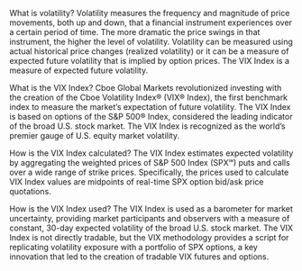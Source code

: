 What is volatility?
Volatility measures the frequency and magnitude of price movements, both up and down, that a financial instrument experiences over a certain period of time. The more dramatic the price swings in that instrument, the higher the level of volatility. Volatility can be measured using actual historical price changes (realized volatility) or it can be a measure of expected future volatility that is implied by option prices. The VIX Index is a measure of expected future volatility.

What is the VIX Index?
Cboe Global Markets revolutionized investing with the creation of the Cboe Volatility Index® (VIX® Index), the first benchmark index to measure the market’s expectation of future volatility. The VIX Index is based on options of the S&P 500® Index, considered the leading indicator of the broad U.S. stock market. The VIX Index is recognized as the world’s premier gauge of U.S. equity market volatility.

How is the VIX Index calculated?
The VIX Index estimates expected volatility by aggregating the weighted prices of S&P 500 Index (SPX℠) puts and calls over a wide range of strike prices. Specifically, the prices used to calculate VIX Index values are midpoints of real-time SPX option bid/ask price quotations.

How is the VIX Index used?
The VIX Index is used as a barometer for market uncertainty, providing market participants and observers with a measure of constant, 30-day expected volatility of the broad U.S. stock market. The VIX Index is not directly tradable, but the VIX methodology provides a script for replicating volatility exposure with a portfolio of SPX options, a key innovation that led to the creation of tradable VIX futures and options.
